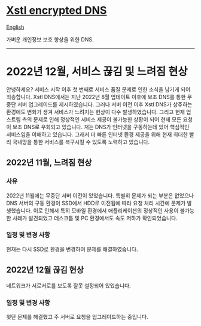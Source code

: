# [Xstl encrypted DNS](/)

[English](/202212-outages-and-slowdowns.md)

가벼운 개인정보 보호 향상을 위한 DNS.

---

# 2022년 12월, 서비스 끊김 및 느려짐 현상

안녕하세요? 서비스 시작 이후 첫 번째로 서비스 품질 문제로 인한 소식을 남기게 되어 죄송합니다.
Xstl DNS에서는 지난 2022년 8월 업데이트 이후에 보조 DNS를 통한 무중단 서버 업그레이드를 제시하였습니다.
그러나 서버 이전 이후 Xstl DNS가 상주하는 환경에도 변화가 생겨 서비스가 느려지는 현상이 다수 발생하였습니다.
그리고 현재 업스트림 측의 문제로 인해 정상적인 서비스 제공이 불가능한 상황이 되어 현재 모든 요청이 보조 DNS로 우회되고 있습니다.
저는 DNS가 인터넷을 구동하는데 있어 핵심적인 서비스임을 이해하고 있습니다.
그래서 더 빠른 인터넷 환경 제공을 위해 현재 최대한 빨리 국내망을 통한 서비스를 복구시킬 수 있도록 노력하고 있습니다.

## 2022년 11월, 느려짐 현상

### 사유

2022년 11월에는 무중단 서버 이전이 있었습니다.
특별히 문제가 되는 부분은 없었으나 DNS 서버의 구동 환경이 SSD에서 HDD로 이전됨에 따라 요청 처리 시간에 문제가 발생했습니다.
이로 인해서 특히 모바일 환경에서 애플리케이션의 정상적인 사용이 불가능한 사례가 발견되었고 데스크톱 및 PC 환경에서도 속도 저하가 확인되었습니다.

### 일정 및 변경 사항

현재는 다시 SSD로 환경을 변경하여 문제를 해결하였습니다.

## 2022년 12월 끊김 현상

네트워크가 서로서로를 보도록 잘못 설정되어 있었습니다.

### 일정 및 변경 사항

윗단 문제를 해결했고 주 서버로 요청을 업그레이드하는 중입니다.
